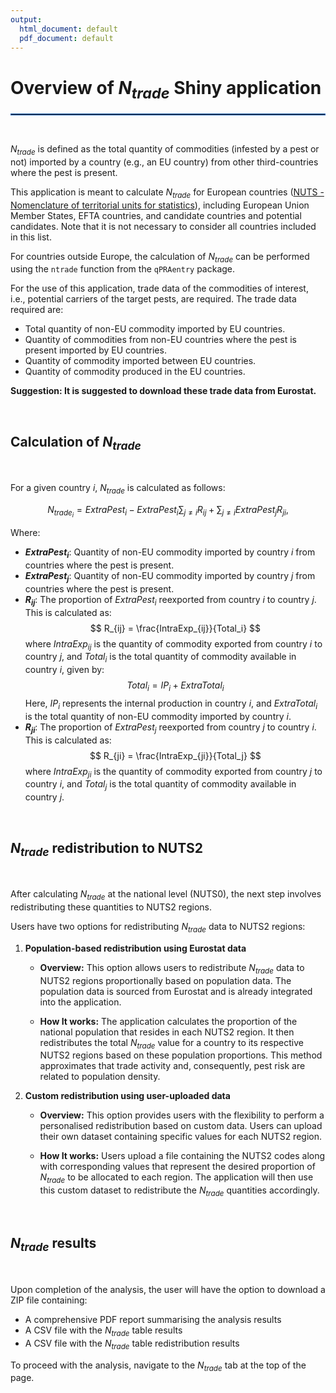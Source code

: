 ```yaml
---
output:
  html_document: default
  pdf_document: default
---
```


# Overview of $N_{trade}$ Shiny application

<hr style="border:1px solid #1E68BA">
<br>

$N_{trade}$ is defined as the total quantity of commodities (infested by a pest or not) imported by a country (e.g., an EU country) from other third-countries where the pest is present. 

This application is meant to calculate $N_{trade}$ for European countries ([NUTS - Nomenclature of territorial units for statistics](https://ec.europa.eu/eurostat/web/nuts)), including European Union Member States, EFTA countries, and candidate countries and potential candidates. Note that it is not necessary to consider all countries included in this list.

For countries outside Europe, the calculation of $N_{trade}$ can be performed using the `ntrade` function from the `qPRAentry` package.

For the use of this application, trade data of the commodities of interest, i.e., potential carriers of the target pests, are required. The trade data required are: 

- Total quantity of non-EU commodity imported by EU countries.
- Quantity of commodities from non-EU countries where the pest is present imported by EU countries.
- Quantity of commodity imported between EU countries.
- Quantity of commodity produced in the EU countries.


**Suggestion: It is suggested to download these trade data from Eurostat.**

<br>

## Calculation of $N_{trade}$

<br>

For a given country $i$, $N_{trade}$ is calculated as follows:

$$
N_{trade_i} = ExtraPest_i - ExtraPest_i \sum_{j \neq i} R_{ij} + \sum_{j \neq i} ExtraPest_j R_{ji},
$$

Where:

- **$ExtraPest_i$**: Quantity of non-EU commodity imported by country $i$ from countries where the pest is present.
- **$ExtraPest_j$**: Quantity of non-EU commodity imported by country $j$ from countries where the pest is present.
- **$R_{ij}$**: The proportion of $ExtraPest_i$ reexported from country $i$ to country $j$. This is calculated as:
  $$
  R_{ij} = \frac{IntraExp_{ij}}{Total_i}
  $$
  where $IntraExp_{ij}$ is the quantity of commodity exported from country $i$ to country $j$, and $Total_i$ is the total quantity of commodity available in country $i$, given by:
  $$
  Total_i = IP_i + ExtraTotal_i
  $$
  Here, $IP_i$ represents the internal production in country $i$, and $ExtraTotal_i$ is the total quantity of non-EU commodity imported by country $i$.
- **$R_{ji}$**: The proportion of $ExtraPest_j$ reexported from country $j$ to country $i$. This is calculated as:
  $$
  R_{ji} = \frac{IntraExp_{ji}}{Total_j}
  $$
  where $IntraExp_{ji}$ is the quantity of commodity exported from country $j$ to country $i$, and $Total_j$ is the total quantity of commodity available in country $j$.

<br>

## $N_{trade}$ redistribution to NUTS2

<br>

After calculating $N_{trade}$ at the national level (NUTS0), the next step involves redistributing these quantities to NUTS2 regions. 

Users have two options for redistributing $N_{trade}$ data to NUTS2 regions:

1. **Population-based redistribution using Eurostat data**

   - **Overview:** This option allows users to redistribute $N_{trade}$ data to NUTS2 regions proportionally based on population data. The population data is sourced from Eurostat and is already integrated into the application.
   
   - **How It works:** The application calculates the proportion of the national population that resides in each NUTS2 region. It then redistributes the total $N_{trade}$ value for a country to its respective NUTS2 regions based on these population proportions. This method approximates that trade activity and, consequently, pest risk are related to population density.


2. **Custom redistribution using user-uploaded data**

   - **Overview:** This option provides users with the flexibility to perform a personalised redistribution based on custom data. Users can upload their own dataset containing specific values for each NUTS2 region.
   
   - **How It works:** Users upload a file containing the NUTS2 codes along with corresponding values that represent the desired proportion of $N_{trade}$ to be allocated to each region. The application will then use this custom dataset to redistribute the $N_{trade}$ quantities accordingly.

<br>

## $N_{trade}$ results

<br>

Upon completion of the analysis, the user will have the option to download a ZIP file containing:

- A comprehensive PDF report summarising the analysis results
- A CSV file with the $N_{trade}$ table results
- A CSV file with the $N_{trade}$ table redistribution results

To proceed with the analysis, navigate to the $N_{trade}$ tab at the top of the page.
